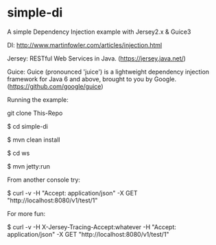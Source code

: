 # simple-di
A simple Dependency Injection example with Jersey2.x & Guice3

DI: http://www.martinfowler.com/articles/injection.html

Jersey: RESTful Web Services in Java. (https://jersey.java.net/)

Guice:  Guice (pronounced 'juice') is a lightweight dependency injection
           framework for Java 6 and above, brought to you by Google.
           (https://github.com/google/guice)



Running the example:

git clone This-Repo

$ cd simple-di

$ mvn clean install

$ cd ws

$ mvn jetty:run


From another console try:

$ curl -v -H "Accept: application/json"  -X GET "http://localhost:8080/v1/test/1"

For more fun:

$ curl -v -H X-Jersey-Tracing-Accept:whatever -H "Accept: application/json"  -X GET "http://localhost:8080/v1/test/1"

